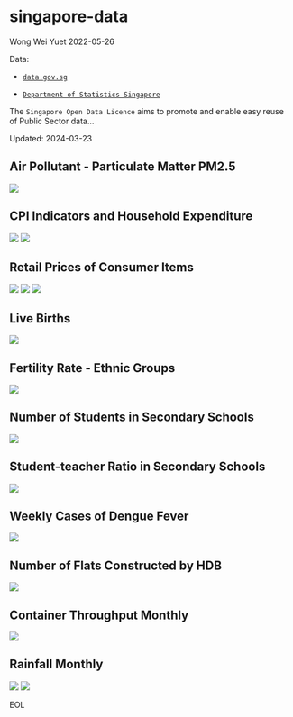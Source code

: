 # singapore-data

Wong Wei Yuet 2022-05-26

Data:
  - [`data.gov.sg`](https://data.gov.sg/)
  
  - [`Department of Statistics Singapore`](https://www.singstat.gov.sg/)
  
The `Singapore Open Data Licence` aims to promote and enable easy reuse of Public Sector data...

Updated: 2024-03-23

## Air Pollutant - Particulate Matter PM2.5
![](https://github.com/weiyuet/singapore-data/blob/main/figures/air-pollutant-pm25-mean.png)

## CPI Indicators and Household Expenditure
![](https://github.com/weiyuet/singapore-data/blob/main/figures/cpi-indicators.png)
![](https://github.com/weiyuet/singapore-data/blob/main/figures/average-household-expenditure.png)

## Retail Prices of Consumer Items
![](https://github.com/weiyuet/singapore-data/blob/main/figures/price-household-groceries.png)
![](https://github.com/weiyuet/singapore-data/blob/main/figures/price-fuel.png)
![](https://github.com/weiyuet/singapore-data/blob/main/figures/price-typical-dishes.png)

## Live Births
![](https://github.com/weiyuet/singapore-data/blob/main/figures/resident-and-total-live-births.png)

## Fertility Rate - Ethnic Groups
![](https://github.com/weiyuet/singapore-data/blob/main/figures/fertility-rate-ethnic-groups.png)

## Number of Students in Secondary Schools
![](https://github.com/weiyuet/singapore-data/blob/main/figures/secondary-school-students.png)

## Student-teacher Ratio in Secondary Schools
![](https://github.com/weiyuet/singapore-data/blob/main/figures/student-teacher-ratio-secondary-schools.png)

## Weekly Cases of Dengue Fever
![](https://github.com/weiyuet/singapore-data/blob/main/figures/weekly-cases-dengue-fever.png)

## Number of Flats Constructed by HDB
![](https://github.com/weiyuet/singapore-data/blob/main/figures/flats-constructed.png)

## Container Throughput Monthly
![](https://github.com/weiyuet/singapore-data/blob/main/figures/container-throughput-monthly.png)

## Rainfall Monthly
![](https://github.com/weiyuet/singapore-data/blob/main/figures/rainfall-monthly-number-of-rain-days.png)
![](https://github.com/weiyuet/singapore-data/blob/main/figures/rainfall-monthly-total.png)

EOL